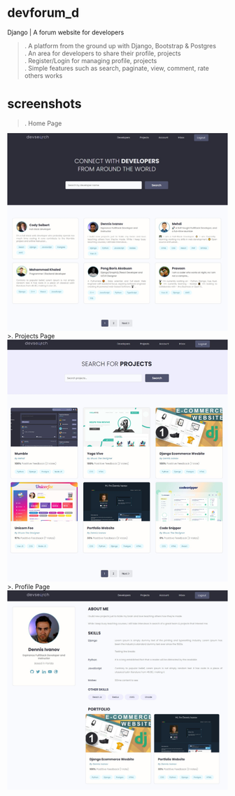 # devforum_d
Django | A forum website for developers <br/>
>. A platform from the ground up with Django, Bootstrap & Postgres <br/>
>. An area for developers to share their profile, projects <br/>
>. Register/Login for managing profile, projects<br/>
>. Simple features such as search, paginate, view, comment, rate others works <br/>

# screenshots
>. Home Page <br/>
<img src="./frontend/static/images/DevSearch Home.jpg">
>. Projects Page <br/>
<img src="./frontend/static/images/DevSearch Projects.jpg">
>. Profile Page <br/>
<img src="./frontend/static/images/DevSearch Profile.jpg">